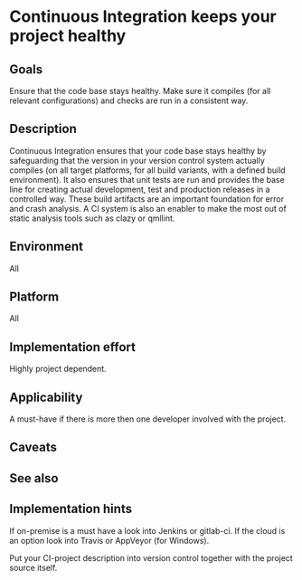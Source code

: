 # Continuous Integration keeps your project healthy

## Goals

Ensure that the code base stays healthy. Make sure it compiles (for all relevant configurations) and checks are run in a consistent way.

## Description

Continuous Integration ensures that your code base stays healthy by safeguarding that the version in your version control system actually compiles (on all target platforms, for all build variants, with a defined build environment). It also ensures that unit tests are run and provides the base line for creating actual development, test and production releases in a controlled way. These build artifacts are an important foundation for error and crash analysis. A CI system is also an enabler to make the most out of static analysis tools such as clazy or qmllint.

## Environment

All

## Platform

All

## Implementation effort

Highly project dependent.

## Applicability

A must-have if there is more then one developer involved with the project.

## Caveats

## See also

## Implementation hints

If on-premise is a must have a look into Jenkins or gitlab-ci. If the cloud is an option look into Travis or AppVeyor (for Windows).

Put your CI-project description into version control together with the project source itself.
